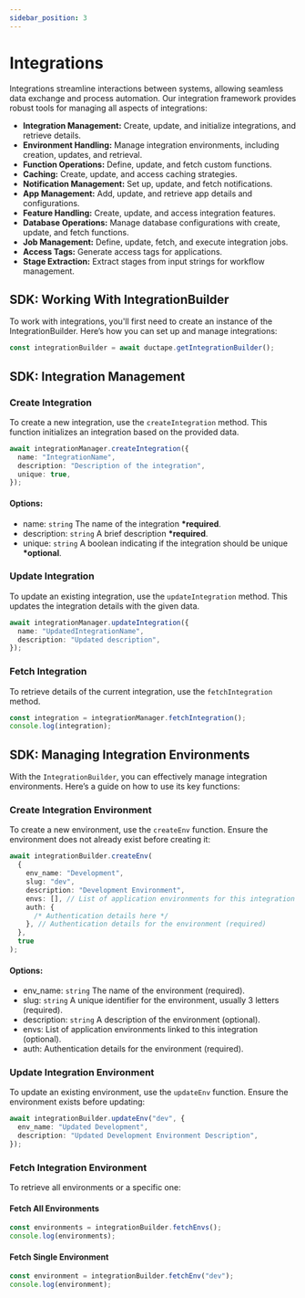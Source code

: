```yaml
---
sidebar_position: 3
---
```


# Integrations

Integrations streamline interactions between systems, allowing seamless data exchange and process automation. Our integration framework provides robust tools for managing all aspects of integrations:

- **Integration Management:** Create, update, and initialize integrations, and retrieve details.
- **Environment Handling:** Manage integration environments, including creation, updates, and retrieval.
- **Function Operations:** Define, update, and fetch custom functions.
- **Caching:** Create, update, and access caching strategies.
- **Notification Management:** Set up, update, and fetch notifications.
- **App Management:** Add, update, and retrieve app details and configurations.
- **Feature Handling:** Create, update, and access integration features.
- **Database Operations:** Manage database configurations with create, update, and fetch functions.
- **Job Management:** Define, update, fetch, and execute integration jobs.
- **Access Tags:** Generate access tags for applications.
- **Stage Extraction:** Extract stages from input strings for workflow management.

## SDK: Working With IntegrationBuilder

To work with integrations, you'll first need to create an instance of the IntegrationBuilder. Here’s how you can set up and manage integrations:

```typescript
const integrationBuilder = await ductape.getIntegrationBuilder();
```

## SDK: Integration Management

### Create Integration

To create a new integration, use the `createIntegration` method. This function initializes an integration based on the provided data.

```typescript
await integrationManager.createIntegration({
  name: "IntegrationName",
  description: "Description of the integration",
  unique: true,
});
```

#### Options:

- name: `string` The name of the integration **\*required**.
- description: `string` A brief description **\*required**.
- unique: `string` A boolean indicating if the integration should be unique **\*optional**.

### Update Integration

To update an existing integration, use the `updateIntegration` method. This updates the integration details with the given data.

```typescript
await integrationManager.updateIntegration({
  name: "UpdatedIntegrationName",
  description: "Updated description",
});
```

### Fetch Integration

To retrieve details of the current integration, use the `fetchIntegration` method.

```typescript
const integration = integrationManager.fetchIntegration();
console.log(integration);
```

## SDK: Managing Integration Environments

With the `IntegrationBuilder`, you can effectively manage integration environments. Here’s a guide on how to use its key functions:

### Create Integration Environment

To create a new environment, use the `createEnv` function. Ensure the environment does not already exist before creating it:

```typescript
await integrationBuilder.createEnv(
  {
    env_name: "Development",
    slug: "dev",
    description: "Development Environment",
    envs: [], // List of application environments for this integration (optional)
    auth: {
      /* Authentication details here */
    }, // Authentication details for the environment (required)
  },
  true
);
```

#### Options:

- env_name: `string` The name of the environment (required).
- slug: `string` A unique identifier for the environment, usually 3 letters (required).
- description: `string` A description of the environment (optional).
- envs: List of application environments linked to this integration (optional).
- auth: Authentication details for the environment (required).

### Update Integration Environment

To update an existing environment, use the `updateEnv` function. Ensure the environment exists before updating:

```typescript
await integrationBuilder.updateEnv("dev", {
  env_name: "Updated Development",
  description: "Updated Development Environment Description",
});
```

### Fetch Integration Environment

To retrieve all environments or a specific one:

#### Fetch All Environments

```typescript
const environments = integrationBuilder.fetchEnvs();
console.log(environments);
```

#### Fetch Single Environment

```typescript
const environment = integrationBuilder.fetchEnv("dev");
console.log(environment);
```
